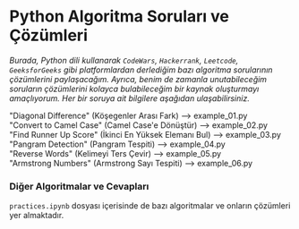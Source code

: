 # Python Algoritma Soruları ve Çözümleri

*Burada, Python dili kullanarak `CodeWars`, `Hackerrank`, `Leetcode`, `GeeksforGeeks` gibi platformlardan derlediğim bazı algoritma sorularının çözümlerini paylaşacağım. Ayrıca, benim de zamanla unutabileceğim soruların çözümlerini kolayca bulabileceğim bir kaynak oluşturmayı amaçlıyorum. Her bir soruya ait bilgilere aşağıdan ulaşabilirsiniz.*

"Diagonal Difference" (Köşegenler Arası Fark) --> example_01.py <br>
"Convert to Camel Case" (Camel Case'e Dönüştür) --> example_02.py <br>
"Find Runner Up Score" (İkinci En Yüksek Elemanı Bul) --> example_03.py <br>
"Pangram Detection" (Pangram Tespiti) --> example_04.py <br>
"Reverse Words" (Kelimeyi Ters Çevir) --> example_05.py <br>
"Armstrong Numbers" (Armstrong Sayı Tespiti) --> example_06.py <br>

### Diğer Algoritmalar ve Cevapları

`practices.ipynb` dosyası içerisinde de bazı algoritmalar ve onların çözümleri yer almaktadır.

